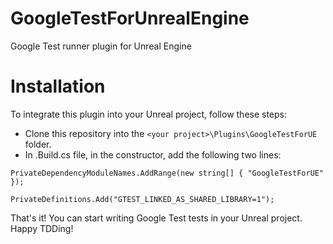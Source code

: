 # GoogleTestForUnrealEngine
Google Test runner plugin for Unreal Engine

# Installation
To integrate this plugin into your Unreal project, follow these steps:
* Clone this repository into the `<your project>\Plugins\GoogleTestForUE` folder.
* In <your project>.Build.cs file, in the constructor, add the following two lines:

```
PrivateDependencyModuleNames.AddRange(new string[] { "GoogleTestForUE" });

PrivateDefinitions.Add("GTEST_LINKED_AS_SHARED_LIBRARY=1");
```

That's it! You can start writing Google Test tests in your Unreal project.
Happy TDDing!
